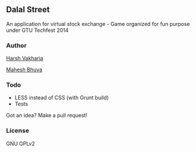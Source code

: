 ## Dalal Street

An application for virtual stock exchange - Game organized for fun purpose under GTU Techfest 2014


### Author

[Harsh Vakharia](http://twitter.com/harshjv)

[Mahesh Bhuva](http://github.com/mahesh1996)


### Todo

* LESS instead of CSS (with Grunt build)
* Tests

Got an idea? Make a pull request!


### License

GNU GPLv2